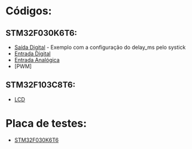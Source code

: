 # Códigos:

## STM32F030K6T6:
- [Saída Digital](STM32F030K6T6/Saída_Digital) - Exemplo com a configuração do delay_ms pelo systick
- [Entrada Digital](STM32F030K6T6/Entrada_Digital)
- [Entrada Analógica](STM32F030K6T6/Entrada_Analógica)
- [PWM]

## STM32F103C8T6:
- [LCD](STM32F103C8T6/HAL_Library/LCD)

# Placa de testes:
- [STM32F030K6T6](DEV_BOARDS/STM32F030K6T6)
